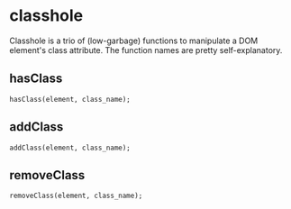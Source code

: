 classhole
=========

Classhole is a trio of (low-garbage) functions to manipulate a DOM element's class attribute. The function names are pretty self-explanatory.

## hasClass

`hasClass(element, class_name);`

## addClass

`addClass(element, class_name);`

## removeClass

`removeClass(element, class_name);`
